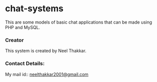 # chat-systems
This are some models of basic chat applications that can be made using PHP and MySQL.

### Creator
This system is created by Neel Thakkar.

### Contact Details:
My mail id:: neelthakkar2001@gmail.com
